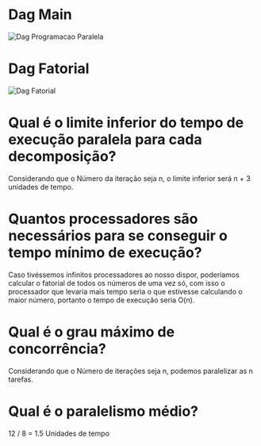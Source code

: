 # Dag Main
![Dag Programacao Paralela](https://user-images.githubusercontent.com/74374381/197434474-9a6a86bb-4104-4fde-9a94-1f8ccd20726e.png)

# Dag Fatorial
![Dag Fatorial](https://user-images.githubusercontent.com/74374381/197434719-3f6be466-d3ad-42a0-a32f-a7c78ae9ec84.png)

# Qual é o limite inferior do tempo de execução paralela para cada decomposição?
Considerando que o Número da iteração seja n, o limite inferior será n + 3 unidades de tempo.   

# Quantos processadores são necessários para se conseguir o tempo mínimo de execução?

Caso tivéssemos infinitos processadores ao nosso dispor, poderíamos calcular o fatorial de todos os números de uma vez só, com isso o processador que levaria mais tempo seria o que estivesse calculando o maior número, portanto o tempo de execução seria O(n). 

# Qual é o grau máximo de concorrência?
Considerando que o Número de iterações seja n, podemos paralelizar as n tarefas.  

# Qual é o paralelismo médio?
12 / 8 = 1.5 Unidades de tempo
